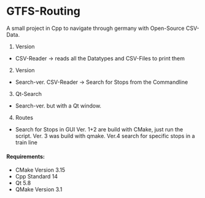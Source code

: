 # GTFS-Routing

A small project in Cpp to navigate through germany with Open-Source CSV-Data.
1. Version
- CSV-Reader -> reads all the Datatypes and CSV-Files to print them
2. Version
- Search-ver. CSV-Reader -> Search for Stops from the Commandline
3. Qt-Search
- Search-ver. but with a Qt window.
4. Routes
- Search for Stops in GUI
Ver. 1+2 are build with CMake, just run the script.
Ver. 3 was build with qmake.
Ver.4 search for specific stops in a train line
#### Requirements:
- CMake Version 3.15
- Cpp Standard 14
- Qt 5.8
- QMake Version 3.1


